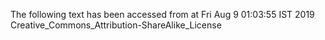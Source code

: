 The following text has been accessed from at Fri Aug 9 01:03:55 IST 2019
Creative_Commons_Attribution-ShareAlike_License
